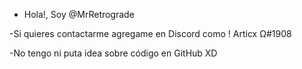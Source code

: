 - Hola!, Soy @MrRetrograde

-Si quieres contactarme agregame en Discord 
como ! Articx Ω#1908

-No tengo ni puta idea sobre código en GitHub XD


<!---
MrRetrograde/MrRetrograde is a ✨ special ✨ repository because its `README.md` (this file) appears on your GitHub profile.
You can click the Preview link to take a look at your changes.
--->
